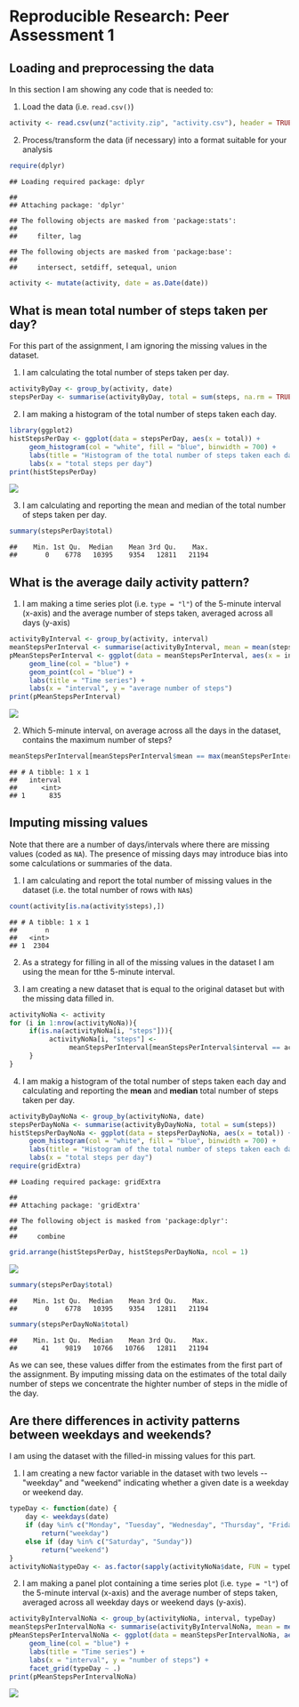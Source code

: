 # Reproducible Research: Peer Assessment 1


## Loading and preprocessing the data

In this section I am showing any code that is needed to:

1. Load the data (i.e. `read.csv()`)


```r
activity <- read.csv(unz("activity.zip", "activity.csv"), header = TRUE, stringsAsFactors = FALSE, na.strings = "NA")
```

2. Process/transform the data (if necessary) into a format suitable for your analysis


```r
require(dplyr)
```

```
## Loading required package: dplyr
```

```
## 
## Attaching package: 'dplyr'
```

```
## The following objects are masked from 'package:stats':
## 
##     filter, lag
```

```
## The following objects are masked from 'package:base':
## 
##     intersect, setdiff, setequal, union
```

```r
activity <- mutate(activity, date = as.Date(date))
```


## What is mean total number of steps taken per day?

For this part of the assignment, I am ignoring the missing values in the dataset.

1. I am calculating the total number of steps taken per day.


```r
activityByDay <- group_by(activity, date)
stepsPerDay <- summarise(activityByDay, total = sum(steps, na.rm = TRUE))
```

2. I am making a histogram of the total number of steps taken each day.


```r
library(ggplot2)
histStepsPerDay <- ggplot(data = stepsPerDay, aes(x = total)) + 
     geom_histogram(col = "white", fill = "blue", binwidth = 700) +
     labs(title = "Histogram of the total number of steps taken each day") +
     labs(x = "total steps per day")
print(histStepsPerDay)
```

![](PA1_template_files/figure-html/unnamed-chunk-4-1.png)<!-- -->

3. I am calculating and reporting the mean and median of the total number of steps taken per day.


```r
summary(stepsPerDay$total)
```

```
##    Min. 1st Qu.  Median    Mean 3rd Qu.    Max. 
##       0    6778   10395    9354   12811   21194
```


## What is the average daily activity pattern?

1. I am making a time series plot (i.e. `type = "l"`) of the 5-minute interval (x-axis) and the average number of steps taken, averaged across all days (y-axis)


```r
activityByInterval <- group_by(activity, interval)
meanStepsPerInterval <- summarise(activityByInterval, mean = mean(steps, na.rm = TRUE))
pMeanStepsPerInterval <- ggplot(data = meanStepsPerInterval, aes(x = interval, y = mean)) + 
     geom_line(col = "blue") +
     geom_point(col = "blue") +
     labs(title = "Time series") +
     labs(x = "interval", y = "average number of steps")
print(pMeanStepsPerInterval)
```

![](PA1_template_files/figure-html/unnamed-chunk-6-1.png)<!-- -->

2. Which 5-minute interval, on average across all the days in the dataset, contains the maximum number of steps?


```r
meanStepsPerInterval[meanStepsPerInterval$mean == max(meanStepsPerInterval$mean), 1]
```

```
## # A tibble: 1 x 1
##   interval
##      <int>
## 1      835
```


## Imputing missing values

Note that there are a number of days/intervals where there are missing values (coded as `NA`). The presence of missing days may introduce bias into some calculations or summaries of the data.

1. I am calculating and report the total number of missing values in the dataset (i.e. the total number of rows with `NA`s)


```r
count(activity[is.na(activity$steps),])
```

```
## # A tibble: 1 x 1
##       n
##   <int>
## 1  2304
```

2. As a strategy for filling in all of the missing values in the dataset I am using the mean for tthe 5-minute interval.

3. I am creating a new dataset that is equal to the original dataset but with the missing data filled in.


```r
activityNoNa <- activity
for (i in 1:nrow(activityNoNa)){
     if(is.na(activityNoNa[i, "steps"])){
          activityNoNa[i, "steps"] <- 
               meanStepsPerInterval[meanStepsPerInterval$interval == activityNoNa[i, "interval"], "mean"]
     }
}
```

4. I am makig a histogram of the total number of steps taken each day and calculating and reporting the **mean** and **median** total number of steps taken per day.


```r
activityByDayNoNa <- group_by(activityNoNa, date)
stepsPerDayNoNa <- summarise(activityByDayNoNa, total = sum(steps))
histStepsPerDayNoNa <- ggplot(data = stepsPerDayNoNa, aes(x = total)) + 
     geom_histogram(col = "white", fill = "blue", binwidth = 700) +
     labs(title = "Histogram of the total number of steps taken each day with no NAs") +
     labs(x = "total steps per day")
require(gridExtra)
```

```
## Loading required package: gridExtra
```

```
## 
## Attaching package: 'gridExtra'
```

```
## The following object is masked from 'package:dplyr':
## 
##     combine
```

```r
grid.arrange(histStepsPerDay, histStepsPerDayNoNa, ncol = 1)
```

![](PA1_template_files/figure-html/unnamed-chunk-10-1.png)<!-- -->


```r
summary(stepsPerDay$total)
```

```
##    Min. 1st Qu.  Median    Mean 3rd Qu.    Max. 
##       0    6778   10395    9354   12811   21194
```

```r
summary(stepsPerDayNoNa$total)
```

```
##    Min. 1st Qu.  Median    Mean 3rd Qu.    Max. 
##      41    9819   10766   10766   12811   21194
```

As we can see, these values differ from the estimates from the first part of the assignment. By imputing missing data on the estimates of the total daily number of steps we concentrate the highter number of steps in the midle of the day.


## Are there differences in activity patterns between weekdays and weekends?

I am using the dataset with the filled-in missing values for this part.

1. I am creating a new factor variable in the dataset with two levels -- "weekday" and "weekend" indicating whether a given date is a weekday or weekend day.


```r
typeDay <- function(date) {
    day <- weekdays(date)
    if (day %in% c("Monday", "Tuesday", "Wednesday", "Thursday", "Friday")) 
        return("weekday") 
    else if (day %in% c("Saturday", "Sunday")) 
        return("weekend") 
}
activityNoNa$typeDay <- as.factor(sapply(activityNoNa$date, FUN = typeDay))
```

2. I am making a panel plot containing a time series plot (i.e. `type = "l"`) of the 5-minute interval (x-axis) and the average number of steps taken, averaged across all weekday days or weekend days (y-axis).


```r
activityByIntervalNoNa <- group_by(activityNoNa, interval, typeDay)
meanStepsPerIntervalNoNa <- summarise(activityByIntervalNoNa, mean = mean(steps))
pMeanStepsPerIntervalNoNa <- ggplot(data = meanStepsPerIntervalNoNa, aes(x = interval, y = mean)) + 
     geom_line(col = "blue") +
     labs(title = "Time series") +
     labs(x = "interval", y = "number of steps") +
     facet_grid(typeDay ~ .)
print(pMeanStepsPerIntervalNoNa)
```

![](PA1_template_files/figure-html/unnamed-chunk-13-1.png)<!-- -->
